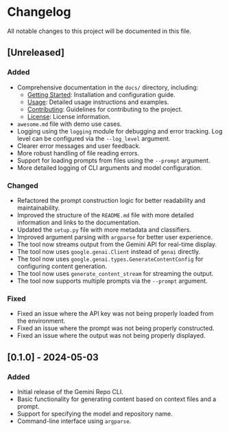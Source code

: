 # Changelog

All notable changes to this project will be documented in this file.

## [Unreleased]

### Added

* Comprehensive documentation in the `docs/` directory, including:
  * [Getting Started](docs/getting_started.md): Installation and configuration guide.
  * [Usage](docs/usage.md): Detailed usage instructions and examples.
  * [Contributing](docs/contributing.md): Guidelines for contributing to the project.
  * [License](docs/license.md): License information.
* `awesome.md` file with demo use cases.
* Logging using the `logging` module for debugging and error tracking.  Log level can be configured via the `--log_level` argument.
* Clearer error messages and user feedback.
* More robust handling of file reading errors.
* Support for loading prompts from files using the `--prompt` argument.
* More detailed logging of CLI arguments and model configuration.

### Changed

* Refactored the prompt construction logic for better readability and maintainability.
* Improved the structure of the `README.md` file with more detailed information and links to the documentation.
* Updated the `setup.py` file with more metadata and classifiers.
* Improved argument parsing with `argparse` for better user experience.
* The tool now streams output from the Gemini API for real-time display.
* The tool now uses `google.genai.Client` instead of `genai` directly.
* The tool now uses `google.genai.types.GenerateContentConfig` for configuring content generation.
* The tool now uses `generate_content_stream` for streaming the output.
* The tool now supports multiple prompts via the `--prompt` argument.

### Fixed

* Fixed an issue where the API key was not being properly loaded from the environment.
* Fixed an issue where the prompt was not being properly constructed.
* Fixed an issue where the output was not being properly displayed.

## [0.1.0] - 2024-05-03

### Added

* Initial release of the Gemini Repo CLI.
* Basic functionality for generating content based on context files and a prompt.
* Support for specifying the model and repository name.
* Command-line interface using `argparse`.

